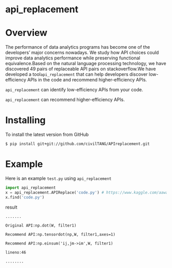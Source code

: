 # api_replacement

# Overview
The performance of data analytics programs has become one of the developers’ major concerns nowadays. We study how API choices could improve data analytics performance while preserving functional equivalence.Based on the natural language processing technology, we have discovered 49 pairs of replaceable API pairs on stackoverflow.We have developed a tool`api_replacement` that can help developers discover low-efficiency APIs in the code and recommend higher-efficiency APIs.

`api_replacement` can identify low-efficiency APIs from your code.

`api_replacement` can recommend higher-efficiency APIs.


# Installing
To install the latest version from GitHub

`$ pip install git+git://github.com/civilTANG/APIreplacement.git`



# Example
Here is an example `test.py` using `api_replacement`
```python
import api_replacement
x = api_replacement.APIReplace('code.py') # https://www.kaggle.com/aawadall/deep-neural-net
x.find('code.py')
```
result

```
.......

Original API:np.dot(W, filter1)

Recommend API:np.tensordot(np,W, filter1,axes=1)

Recommend API:np.einsum('ij,jm->im',W, filter1)

lineno:46

........
```
